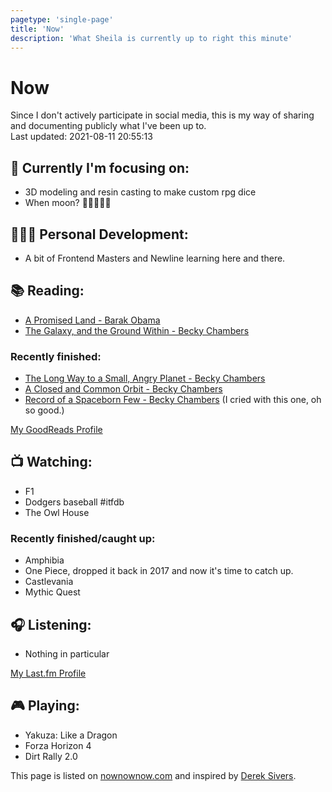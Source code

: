 ```yaml
---
pagetype: 'single-page'
title: 'Now'
description: 'What Sheila is currently up to right this minute'
---
```


# Now

Since I don't actively participate in social media, this is my way of sharing and documenting publicly what I've been up to.
\
<span class="info">Last updated: 2021-08-11 20:55:13</span>

<div class="two-col">

## 🎯 Currently I'm focusing on:

- 3D modeling and resin casting to make custom rpg dice
- When moon? 🦍💎✋🏼🚀

## 👩🏽‍🎓 Personal Development:

- A bit of Frontend Masters and Newline learning here and there.

## 📚 Reading:

- [A Promised Land - Barak Obama](https://www.goodreads.com/book/show/55361205-a-promised-land)
- [The Galaxy, and the Ground Within - Becky Chambers](https://www.goodreads.com/book/show/50209317-the-galaxy-and-the-ground-within)

### Recently finished:

- [The Long Way to a Small, Angry Planet - Becky Chambers](https://www.goodreads.com/book/show/22733729-the-long-way-to-a-small-angry-planet)
- [A Closed and Common Orbit - Becky Chambers](https://www.goodreads.com/book/show/29475447-a-closed-and-common-orbit)
- [Record of a Spaceborn Few - Becky Chambers](https://www.goodreads.com/book/show/32802595-record-of-a-spaceborn-few) (I cried with this one, oh so good.)

[My GoodReads Profile](https://www.goodreads.com/user/show/13822666-sheila-l)

## 📺 Watching:

- F1
- Dodgers baseball #itfdb
- The Owl House

### Recently finished/caught up:

- Amphibia
- One Piece, dropped it back in 2017 and now it's time to catch up.
- Castlevania
- Mythic Quest

## 🎧 Listening:

- Nothing in particular

[My Last.fm Profile](https://www.last.fm/user/sheilaleon)

## 🎮 Playing:

- Yakuza: Like a Dragon
- Forza Horizon 4
- Dirt Rally 2.0

</div>

This page is listed on [nownownow.com](https://nownownow.com) and inspired by [Derek Sivers](https://nownownow.com/about).
